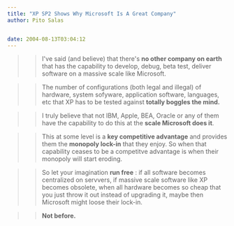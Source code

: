 ```yaml
---
title: "XP SP2 Shows Why Microsoft Is A Great Company"
author: Pito Salas


date: 2004-08-13T03:04:12
---
```



>>

>> I've said (and believe) that there's **no other company on earth** that has
the capability to develop, debug, beta test, deliver software on a massive
scale like Microsoft.

>>

>> The number of configurations (both legal and illegal) of hardware, system
sofyware, application software, languages, etc that XP has to be tested
against **totally boggles the mind.**

>>

>> I truly believe that not IBM, Apple, BEA, Oracle or any of them have the
capability to do this at the **scale Microsoft does it**.

>>

>> This at some level is a **key competitive advantage** and provides them the
**monopoly lock-in** that they enjoy. So when that capability ceases to be a
competitve advantage is when their monopoly will start eroding.

>>

>> So let your imagination **run free** : if all software becomes centralized
on servvers, if massive scale software like XP becomes obsolete, when all
hardware becomes so cheap that you just throw it out instead of upgrading it,
maybe then Microsoft might loose their lock-in.

>>

>> **Not before.**


